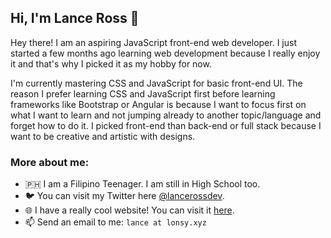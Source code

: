 ## Hi, I'm Lance Ross 👋
Hey there! I am an aspiring JavaScript front-end web developer. I just started a few months ago learning web development because I really enjoy it and that's why I picked it as my hobby for now.

I'm currently mastering CSS and JavaScript for basic front-end UI. The reason I prefer learning CSS and JavaScript first before learning frameworks like Bootstrap or Angular is because I want to focus first on what I want to learn and not jumping already to another topic/language and forget how to do it. I picked front-end than back-end or full stack because I want to be creative and artistic with designs.

### More about me:
- 🇵🇭 I am a Filipino Teenager. I am still in High School too.
- 🐦 You can visit my Twitter here [@lancerossdev](https://twitter.com/lancerossdev).
- 🌐 I have a really cool website! You can visit it [here](https://lonsy.xyz).
- 📫 Send an email to me: `lance at lonsy.xyz`
